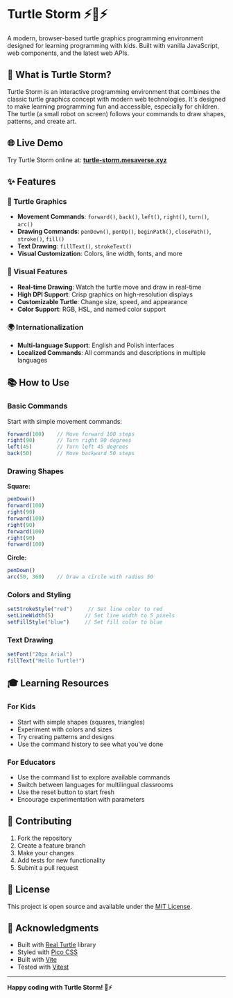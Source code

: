 # Turtle Storm ⚡️🐢⚡️

A modern, browser-based turtle graphics programming environment designed for learning programming with kids. Built with vanilla JavaScript, web components, and the latest web APIs.

## 🎯 What is Turtle Storm?

Turtle Storm is an interactive programming environment that combines the classic turtle graphics concept with modern web technologies. It's designed to make learning programming fun and accessible, especially for children. The turtle (a small robot on screen) follows your commands to draw shapes, patterns, and create art.

## 🌐 Live Demo

Try Turtle Storm online at: **[turtle-storm.mesaverse.xyz](https://turtle-storm.mesaverse.xyz)**

## ✨ Features

### 🐢 Turtle Graphics
- **Movement Commands**: `forward()`, `back()`, `left()`, `right()`, `turn()`, `arc()`
- **Drawing Commands**: `penDown()`, `penUp()`, `beginPath()`, `closePath()`, `stroke()`, `fill()`
- **Text Drawing**: `fillText()`, `strokeText()`
- **Visual Customization**: Colors, line width, fonts, and more

### 🎨 Visual Features
- **Real-time Drawing**: Watch the turtle move and draw in real-time
- **High DPI Support**: Crisp graphics on high-resolution displays
- **Customizable Turtle**: Change size, speed, and appearance
- **Color Support**: RGB, HSL, and named color support

### 🌍 Internationalization
- **Multi-language Support**: English and Polish interfaces
- **Localized Commands**: All commands and descriptions in multiple languages
## 📚 How to Use

### Basic Commands

Start with simple movement commands:

```javascript
forward(100)    // Move forward 100 steps
right(90)       // Turn right 90 degrees
left(45)        // Turn left 45 degrees
back(50)        // Move backward 50 steps
```

### Drawing Shapes

**Square:**
```javascript
penDown()
forward(100)
right(90)
forward(100)
right(90)
forward(100)
right(90)
forward(100)
```

**Circle:**
```javascript
penDown()
arc(50, 360)    // Draw a circle with radius 50
```

### Colors and Styling

```javascript
setStrokeStyle("red")     // Set line color to red
setLineWidth(5)          // Set line width to 5 pixels
setFillStyle("blue")     // Set fill color to blue
```

### Text Drawing

```javascript
setFont("20px Arial")
fillText("Hello Turtle!")
```
## 🎓 Learning Resources

### For Kids
- Start with simple shapes (squares, triangles)
- Experiment with colors and sizes
- Try creating patterns and designs
- Use the command history to see what you've done

### For Educators
- Use the command list to explore available commands
- Switch between languages for multilingual classrooms
- Use the reset button to start fresh
- Encourage experimentation with parameters

## 🤝 Contributing

1. Fork the repository
2. Create a feature branch
3. Make your changes
4. Add tests for new functionality
5. Submit a pull request

## 📄 License

This project is open source and available under the [MIT License](LICENSE).

## 🙏 Acknowledgments

- Built with [Real Turtle](https://github.com/real-turtle/real-turtle) library
- Styled with [Pico CSS](https://picocss.com/)
- Built with [Vite](https://vitejs.dev/)
- Tested with [Vitest](https://vitest.dev/)

---

**Happy coding with Turtle Storm! 🐢⚡️** 